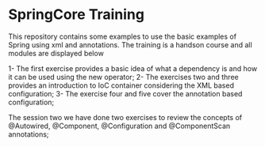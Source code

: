 # SpringCore Training

This repository contains some examples to use the basic examples of Spring using xml and annotations. The training is a handson course and 
all modules are displayed below

1- The first exercise provides a basic idea of what a dependency is and how it can be used using the new operator;
2- The exercises two and three provides an introduction to IoC container considering the XML based configuration;
3- The exercise four and five cover the annotation based configuration;

The session two we have done two exercises to review the concepts of @Autowired, @Component, @Configuration and @ComponentScan annotations;


 


